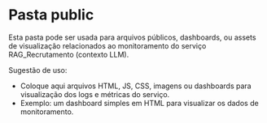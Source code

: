 # Pasta public

Esta pasta pode ser usada para arquivos públicos, dashboards, ou assets de visualização relacionados ao monitoramento do serviço RAG_Recrutamento (contexto LLM).

Sugestão de uso:
- Coloque aqui arquivos HTML, JS, CSS, imagens ou dashboards para visualização dos logs e métricas do serviço.
- Exemplo: um dashboard simples em HTML para visualizar os dados de monitoramento.
